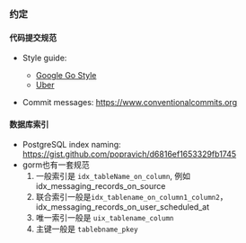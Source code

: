 ### 约定

#### 代码提交规范
- Style guide:
    - [Google Go Style](https://google.github.io/styleguide/go/)
    - [Uber](https://github.com/uber-go/guide/blob/master/style.md)

- Commit messages: https://www.conventionalcommits.org

#### 数据库索引
- PostgreSQL index naming: https://gist.github.com/popravich/d6816ef1653329fb1745
- gorm也有一套规范
  1. 一般索引是 `idx_tableName_on_column`, 例如 idx_messaging_records_on_source
  2. 联合索引一般是`idx_tablename_on_column1_column2`，idx_messaging_records_on_user_scheduled_at
  3. 唯一索引一般是 `uix_tablename_column`
  4. 主键一般是 `tablebname_pkey`

